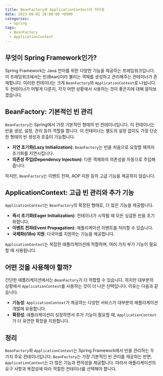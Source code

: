 ```yaml
---
title: BeanFactory와 ApplicationContext의 차이점
date: 2023-09-01 20:00:00 +0900
categories:
  - Spring
tags:
  - BeanFactory
  - ApplicationContext
---
```

## 무엇이 Spring Framework인가?

Spring Framework는 Java 언어를 위한 다양한 기능을 제공하는 프레임워크입니다. 이 프레임워크에서는 빈(Bean)이라 불리는 객체를 생성하고 관리해주는 컨테이너가 존재합니다. 이러한 컨테이너는 크게 `BeanFactory`와 `ApplicationContext`로 나뉩니다. 두 컨테이너가 어떻게 다른지, 각각 어떤 상황에서 사용하는 것이 좋은지에 대해 알아보겠습니다.

## BeanFactory: 기본적인 빈 관리

`BeanFactory`는 Spring에서 가장 기본적인 형태의 빈 컨테이너입니다. 이 컨테이너는 빈을 생성, 설정, 관리 등의 역할을 합니다. 이 컨테이너는 별도의 설정 없이도 가장 단순한 형태의 빈 생성과 호출이 가능합니다.

- **지연 초기화(Lazy Initialization)**: `BeanFactory`는 빈을 처음으로 요청할 때까지 초기화를 지연시킵니다.
- **의존성 주입(Dependency Injection)**: 다른 객체와의 의존성을 자동으로 주입해 줍니다.
  
하지만, `BeanFactory`는 이벤트 전파, AOP 지원 등의 고급 기능을 제공하지 않습니다.

## ApplicationContext: 고급 빈 관리와 추가 기능

`ApplicationContext`는 `BeanFactory`의 확장된 형태로, 더 많은 기능을 제공합니다.

- **즉시 초기화(Eager Initialization)**: 컨테이너가 시작될 때 모든 싱글톤 빈을 초기화합니다.
- **이벤트 전파(Event Propagation)**: 애플리케이션 이벤트를 처리할 수 있습니다.
- **국제화(i18n) 지원**: 다국어를 지원하는 기능을 제공합니다.

`ApplicationContext`는 복잡한 애플리케이션에 적합하며, 여러 가지 부가 기능이 필요할 때 사용됩니다.

## 어떤 것을 사용해야 할까?

간단한 애플리케이션에서는 `BeanFactory`가 더 적합할 수 있습니다. 하지만 대부분의 상황에서 `ApplicationContext`를 사용하는 것이 더 나은 선택입니다. 이유는 다음과 같습니다.

- **기능성**: `ApplicationContext`가 제공하는 다양한 서비스가 대부분의 애플리케이션 개발에 유용합니다.
- **확장성**: 애플리케이션이 성장하면서 추가 기능이 필요할 때, `ApplicationContext`가 더 유연한 확장을 지원합니다.

## 정리

`BeanFactory`와 `ApplicationContext`는 Spring Framework에서 빈을 관리하는 두 가지 주요 컨테이너입니다. `BeanFactory`는 가장 기본적인 빈 관리를 제공하는 반면, `ApplicationContext`는 더 많은 기능과 편의성을 제공합니다. 따라서 애플리케이션의 요구 사항과 복잡성에 따라 적절한 컨테이너를 선택해야 합니다.
